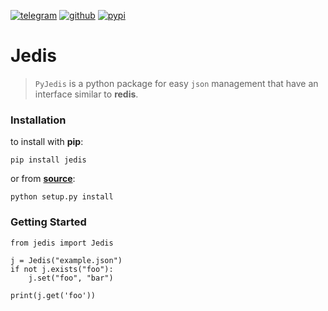 [![telegram](https://img.shields.io/badge/Telegram-/json?url=https://t.me/Kobsser&style=flat&logo=telegram&color=26A5E4)](https://t.me/Kobsser) [![github](https://img.shields.io/badge/Github-Jedis-/json?url=https://github.com/Kobsser/Jedis&style=flat&logo=github&color=181717)](https://github.com/Kobsser/Jedis) [![pypi](https://img.shields.io/badge/Pypi-/json?url=https://pypi.org/project/jedis/&style=flat&logo=pypi&color=b5b5b5)](https://pypi.org/project/jedis/)
# Jedis
>`PyJedis` is a python package for easy `json` management that have an interface similar to __redis__.

### Installation
to install with __pip__:
```
pip install jedis
```
or from **[source](https://github.com/Kobsser/Jedis)**:
```
python setup.py install
```
### Getting Started
```
from jedis import Jedis

j = Jedis("example.json")
if not j.exists("foo"):
    j.set("foo", "bar")
    
print(j.get('foo'))
```
#

